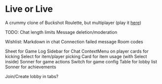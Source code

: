 # Live or Live
A crummy clone of Buckshot Roulette, but multiplayer (play it [here](https://doublef3lix.github.io/LiveOrLive-Client))


TODO:
Chat length limits
Message deletion/moderation


Wishlist:
Markdown in chat
Connection failed message
Room codes


Sheet for Game Log
Sidebar for Chat
ContextMenu on player cards for kicking
Select for item/player picking
Card for item usage (with Select inside)
Sonner for game actions
Switch for game config
Table for lobby list
Sonner for achievements

Join/Create lobby in tabs?